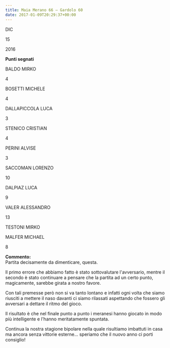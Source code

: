 ```yaml
---
title: Maia Merano 66 – Gardolo 60
date: 2017-01-09T20:29:37+00:00
---
```

DIC

15

2016

**Punti segnati**

BALDO MIRKO

4

BOSETTI MICHELE

4

DALLAPICCOLA LUCA

3

STENICO CRISTIAN

4

PERINI ALVISE

3

SACCOMAN LORENZO

10

DALPIAZ LUCA

9

VALER ALESSANDRO

13

TESTONI MIRKO

MALFER MICHAEL

8

**Commento:**  
Partita decisamente da dimenticare, questa.

Il primo errore che abbiamo fatto è stato sottovalutare l'avversario, mentre il secondo è stato continuare a pensare che la partita ad un certo punto, magicamente, sarebbe girata a nostro favore.

Con tali premesse però non si va tanto lontano e infatti ogni volta che siamo riusciti a mettere il naso davanti ci siamo rilassati aspettando che fossero gli avversari a dettare il ritmo del gioco.

Il risultato è che nel finale punto a punto i meranesi hanno giocato in modo più intelligente e l'hanno meritatamente spuntata.

Continua la nostra stagione bipolare nella quale risultiamo imbattuti in casa ma ancora senza vittorie esterne… speriamo che il nuovo anno ci porti consiglio!